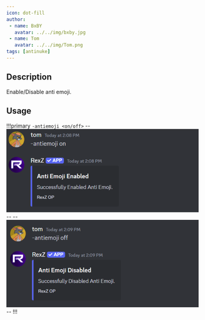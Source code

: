 ```yaml
---
icon: dot-fill
author:
 - name: BxBY
   avatar: ../../img/bxby.jpg
 - name: Tom
   avatar: ../../img/Tom.png
tags: [antinuke]
---
```


## Description
Enable/Disable anti emoji.

## Usage
!!!primary
`-antiemoji <on/off>`
--![antiemoji on](../../img/Commands/AutoMod/antiemojion.png)--
--![antiemoji off](../../img/Commands/AutoMod/antiemojioff.png)--
!!!